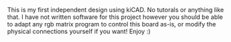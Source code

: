 This is my first independent design using kiCAD. No tutorals or anything like that. I have not written software for this project however you should be able to adapt any rgb matrix program to control this board as-is, or modify the physical connections yourself if you want!
Enjoy :)
